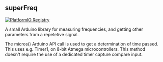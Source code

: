 ## superFreq

[![PlatformIO Registry](https://badges.registry.platformio.org/packages/nuxeh/library/superFreq.svg)](https://registry.platformio.org/libraries/nuxeh/superFreq)

A small Arduino library for measuring frequencies, and getting other parameters
from a repetetive signal.

The micros() Arduino API call is used to get a determination of time passed.
This uses e.g. Timer1, on 8-bit Atmega microcontrollers. This method doesn't
require the use of a dedicated timer capture compare input.
